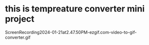 # this is tempreature converter mini project


ScreenRecording2024-01-21at2.47.50PM-ezgif.com-video-to-gif-converter.gif
